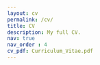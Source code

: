 ```yaml
---
layout: cv
permalink: /cv/
title: CV
description: My full CV.
nav: true
nav_order : 4
cv_pdf: Curriculum_Vitae.pdf
---
```

